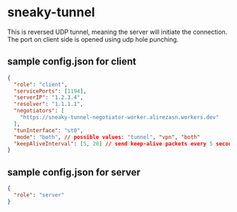 # sneaky-tunnel
This is reversed UDP tunnel, meaning the server will initiate the connection. The port on client side is opened using udp hole punching.

## sample config.json for client
```json
{
  "role": "client",
  "servicePorts": [1194],
  "serverIP": "1.2.3.4",
  "resolver": "1.1.1.1",
  "negotiators": [
    "https://sneaky-tunnel-negotiator-worker.alirezasn.workers.dev"
  ],
  "tunInterface": "st0",
  "mode": "both", // possible values: "tunnel", "vpn", "both"
  "keepAliveInterval": [5, 20] // send keep-alive packets every 5 seconds, disconnect after not receiving keep-alive packets after 20 seconds
}
```

## sample config.json for server
```json
{
  "role": "server"
}
```